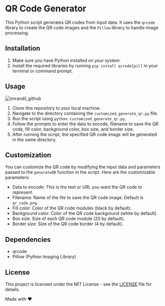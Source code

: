 # QR Code Generator

This Python script generates QR codes from input data. It uses the `qrcode` library to create the QR code images and the `Pillow` library to handle image processing.

## Installation

1. Make sure you have Python installed on your system.
2. Install the required libraries by running `pip install qrcode[pil]` in your terminal or command prompt.

## Usage

![imrandil_github](https://github.com/IMRANDIL/QR_CODE_GENERATOR_PYTHON/assets/71559091/b88960cd-4cb8-4aba-9e84-193efbea8a67)

1. Clone this repository to your local machine.
2. Navigate to the directory containing the `customized_generate_qr.py` file.
3. Run the script using `python customized_generate_qr.py`.
4. Follow the prompts to enter the data to encode, filename to save the QR code, fill color, background color, box size, and border size.
5. After running the script, the specified QR code image will be generated in the same directory.

## Customization

You can customize the QR code by modifying the input data and parameters passed to the `generateQR` function in the script. Here are the customizable parameters:
- Data to encode: This is the text or URL you want the QR code to represent.
- Filename: Name of the file to save the QR code image. Default is `qr_code.png`.
- Fill color: Color of the QR code modules (black by default).
- Background color: Color of the QR code background (white by default).
- Box size: Size of each QR code module (20 by default).
- Border size: Size of the QR code border (4 by default).

## Dependencies

- qrcode
- Pillow (Python Imaging Library)

## License

This project is licensed under the MIT License - see the [LICENSE](LICENSE) file for details.

Made with ❤️
